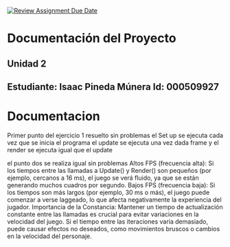 [![Review Assignment Due Date](https://classroom.github.com/assets/deadline-readme-button-22041afd0340ce965d47ae6ef1cefeee28c7c493a6346c4f15d667ab976d596c.svg)](https://classroom.github.com/a/C5iNLRra)
# Documentación del Proyecto
## Unidad 2

Estudiante:  Isaac Pineda Múnera 
Id:  000509927
---

# Documentacion

Primer punto del ejercicio 1 resuelto sin problemas 
el Set up se ejecuta cada vez que se inicia el programa 
el update se ejecuta una vez dada frame 
y el render se ejecuta igual que el update

el punto dos se realiza igual sin problemas 
Altos FPS (frecuencia alta): Si los tiempos entre las llamadas a Update() y Render() son pequeños (por ejemplo, cercanos a 16 ms), el juego se verá fluido, ya que se están generando muchos cuadros por segundo.
Bajos FPS (frecuencia baja): Si los tiempos son más largos (por ejemplo, 30 ms o más), el juego puede comenzar a verse laggeado, lo que afecta negativamente la experiencia del jugador.
Importancia de la Constancia:
Mantener un tiempo de actualización constante entre las llamadas es crucial para evitar variaciones en la velocidad del juego. Si el tiempo entre las iteraciones varía demasiado, puede causar efectos no deseados, como movimientos bruscos o cambios en la velocidad del personaje.

